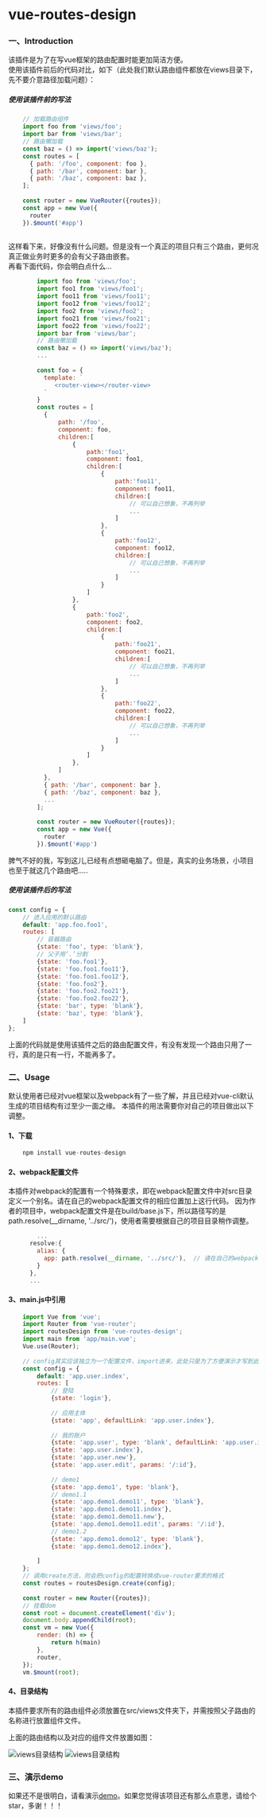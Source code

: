 # vue-routes-design


### 一、Introduction

该插件是为了在写vue框架的路由配置时能更加简洁方便。<br>
使用该插件前后的代码对比，如下（此处我们默认路由组件都放在views目录下，先不要介意路径加载问题）：

##### 使用该插件前的写法

```javascript
    // 加载路由组件
    import foo from 'views/foo';
    import bar from 'views/bar';
    // 路由懒加载
    const baz = () => import('views/baz');
    const routes = [
      { path: '/foo', component: foo },
      { path: '/bar', component: bar },
      { path: '/baz', component: baz },
    ];
    
    const router = new VueRouter({routes});
    const app = new Vue({
      router
    }).$mount('#app')
   
```

这样看下来，好像没有什么问题。但是没有一个真正的项目只有三个路由，更何况真正做业务时更多的会有父子路由嵌套。<br>
再看下面代码，你会明白点什么...

```javascript
        import foo from 'views/foo';
        import foo1 from 'views/foo1';
        import foo11 from 'views/foo11';
        import foo12 from 'views/foo12';
        import foo2 from 'views/foo2';
        import foo21 from 'views/foo21';
        import foo22 from 'views/foo22';
        import bar from 'views/bar';
        // 路由懒加载
        const baz = () => import('views/baz');
        ...
        
        const foo = {
          template: `
             <router-view></router-view>
          `
        }
        const routes = [
          { 
              path: '/foo',
              component: foo,
              children:[
                  {
                      path:'foo1',
                      component: foo1,
                      children:[
                          {
                              path:'foo11',
                              component: foo11,
                              children:[
                                  // 可以自己想象，不再列举
                                  ...
                              ]
                          },
                          {
                              path:'foo12',
                              component: foo12,  
                              children:[
                                  // 可以自己想象，不再列举
                                  ...
                              ]
                          }
                      ]
                  },
                  {
                      path:'foo2',
                      component: foo2,
                      children:[
                          {
                              path:'foo21',
                              component: foo21,
                              children:[
                                  // 可以自己想象，不再列举
                                  ...
                              ]
                          },
                          {
                              path:'foo22',
                              component: foo22,  
                              children:[
                                  // 可以自己想象，不再列举
                                  ...
                              ]
                          }
                      ]
                  },
              ]
          },
          { path: '/bar', component: bar },
          { path: '/baz', component: baz },
          ...
        ];
        
        const router = new VueRouter({routes});
        const app = new Vue({
          router
        }).$mount('#app')
```
脾气不好的我，写到这儿,已经有点想砸电脑了。但是，真实的业务场景，小项目也至于就这几个路由吧.....

##### 使用该插件后的写法

```javascript
const config = {
    // 进入应用的默认路由
    default: 'app.foo.foo1',
    routes: [
        // 容器路由
        {state: 'foo', type: 'blank'},
        // 父子用‘.’分割
        {state: 'foo.foo1'},
        {state: 'foo.foo1.foo11'},
        {state: 'foo.foo1.foo12'},
        {state: 'foo.foo2'},
        {state: 'foo.foo2.foo21'},
        {state: 'foo.foo2.foo22'},
        {state: 'bar', type: 'blank'},
        {state: 'baz', type: 'blank'},
    ]
};
```

上面的代码就是使用该插件之后的路由配置文件，有没有发现一个路由只用了一行，真的是只有一行，不能再多了。

### 二、Usage

默认使用者已经对vue框架以及webpack有了一些了解，并且已经对vue-cli默认生成的项目结构有过至少一面之缘。
本插件的用法需要你对自己的项目做出以下调整。

#### 1、下载
```javascript
    npm install vue-routes-design
```

#### 2、webpack配置文件
本插件对webpack的配置有一个特殊要求，即在webpack配置文件中对src目录定义一个别名。请在自己的webpack配置文件的相应位置加上这行代码。
因为作者的项目中，webpack配置文件是在build/base.js下，所以路径写的是path.resolve(__dirname, '../src/')，使用者需要根据自己的项目目录稍作调整。
```javascript
        ...
      resolve:{
        alias: {
          app: path.resolve(__dirname, '../src/'),  // 请在自己的webpack配置文件中的对应位置加上此行代码
        }
      },
      ...
```
#### 3、main.js中引用
```javascript
    import Vue from 'vue';
    import Router from 'vue-router';
    import routesDesign from 'vue-routes-design';
    import main from 'app/main.vue';
    Vue.use(Router);
    
    // config其实应该独立为一个配置文件，import进来，此处只是为了方便演示才写到此处
    const config = {
        default: 'app.user.index',
        routes: [
            // 登陆
            {state: 'login'},
    
            // 应用主体
            {state: 'app', defaultLink: 'app.user.index'},
    
            // 我的账户
            {state: 'app.user', type: 'blank', defaultLink: 'app.user.index'},
            {state: 'app.user.index'},
            {state: 'app.user.new'},
            {state: 'app.user.edit', params: '/:id'},
    
            // demo1
            {state: 'app.demo1', type: 'blank'},
            // demo1.1
            {state: 'app.demo1.demo11', type: 'blank'},
            {state: 'app.demo1.demo11.index'},
            {state: 'app.demo1.demo11.new'},
            {state: 'app.demo1.demo11.edit', params: '/:id'},
            // demo1.2
            {state: 'app.demo1.demo12', type: 'blank'},
            {state: 'app.demo1.demo12.index'},
    
        ]
    };
    // 调用create方法，则会把config的配置转换成vue-router要求的格式
    const routes = routesDesign.create(config);
    
    const router = new Router({routes});
    // 挂载dom
    const root = document.createElement('div');
    document.body.appendChild(root);
    const vm = new Vue({
        render: (h) => {
            return h(main)
        },
        router,
    });
    vm.$mount(root);
```

#### 4、目录结构
本插件要求所有的路由组件必须放置在src/views文件夹下，并需按照父子路由的名称进行放置组件文件。

上面的路由结构以及对应的组件文件放置如图：

![views目录结构](https://github.com/lvyulong/vue-routes-design/raw/master/images/jiegou.jpg)
![views目录结构](https://github.com/lvyulong/vue-routes-design/raw/master/images/views.jpg)

    
### 三、演示demo

如果还不是很明白，请看演示[demo](https://github.com/lvyulong/vue-system)。如果您觉得该项目还有那么点意思，请给个star，多谢！！！